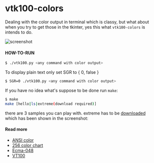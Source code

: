 # vtk100-colors

Dealing with the color output in terminal which is classy, but what about when you try to get those in the tkinter, yes this what `vtk100-colors` is intends to do.

![screenshot][screenshot]

#### HOW-TO-RUN

```bash
$ ./vtk100.py <any command with color output>
```

To display plain text only set SGR to { 0, false }

```bash
$ SGR=0 ./vtk100.py <any command with color output>
```


If you have no idea what's suppose to be done run `make`:

```bash
$ make
make [hello|ls|extreme(download required)]
```

there are 3 samples you can play with. extreme has to be [downloaded][extreme] which has been shown in the screenshot:

#### Read more

 - [ANSI color][ansi]
 - [256 color chart][chart]
 - [Ecma-048][ecma]
 - [VT100][vt100]

[vt100]: http://en.wikipedia.org/wiki/VT100
[ecma]: http://www.ecma-international.org/publications/files/ECMA-ST/Ecma-048.pdf
[screenshot]: https://raw.github.com/bekar/vtk100-colors/dump/images/screenshot.png
[extreme]: https://raw.github.com/bekar/vtk100-colors/dump/samples/colorextreme
[chart]: http://www.calmar.ws/vim/256-xterm-24bit-rgb-color-chart.html
[ansi]: https://en.wikipedia.org/wiki/ANSI_escape_code#Colors
